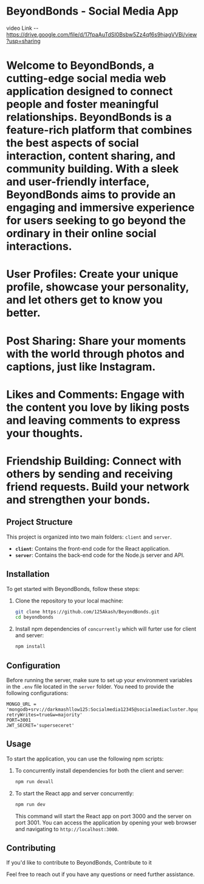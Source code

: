 
# BeyondBonds - Social Media App 
video Link --https://drive.google.com/file/d/17fpaAuTdSI0Bsbw5Zz4qf6s9hjagVVBi/view?usp=sharing

# Welcome to BeyondBonds, a cutting-edge social media web application designed to connect people and foster meaningful relationships. BeyondBonds is a feature-rich platform that combines the best aspects of social interaction, content sharing, and community building. With a sleek and user-friendly interface, BeyondBonds aims to provide an engaging and immersive experience for users seeking to go beyond the ordinary in their online social interactions.

# User Profiles: Create your unique profile, showcase your personality, and let others get to know you better.

# Post Sharing: Share your moments with the world through photos and captions, just like Instagram.

# Likes and Comments: Engage with the content you love by liking posts and leaving comments to express your thoughts.

# Friendship Building: Connect with others by sending and receiving friend requests. Build your network and strengthen your bonds.

## Project Structure

This project is organized into two main folders: `client` and `server`.

- **`client`**: Contains the front-end code for the React application.
- **`server`**: Contains the back-end code for the Node.js server and API.


## Installation

To get started with BeyondBonds, follow these steps:

1. Clone the repository to your local machine:

   ```bash
   git clone https://github.com/125Akash/BeyondBonds.git
   cd beyondbonds
   ```

2. Install npm dependencies of `concurrently` which will furter use for client and server:

   ```bash
   npm install
   ```

## Configuration

Before running the server, make sure to set up your environment variables in the `.env` file located in the `server` folder. You need to provide the following configurations:

```env
MONGO_URL = 'mongodb+srv://darkmashllow125:Socialmedia12345@socialmediacluster.hpugkwd.mongodb.net/?retryWrites=true&w=majority'
PORT=3001
JWT_SECRET='superseceret'

```

## Usage

To start the application, you can use the following npm scripts:

1. To concurrently install dependencies for both the client and server:

   ```bash
   npm run devall
   ```

2. To start the React app and server concurrently:

   ```bash
   npm run dev
   ```

   This command will start the React app on port 3000 and the server on port 3001. You can access the application by opening your web browser and navigating to `http://localhost:3000`.

## Contributing

If you'd like to contribute to BeyondBonds, Contribute to it



Feel free to reach out if you have any questions or need further assistance.
